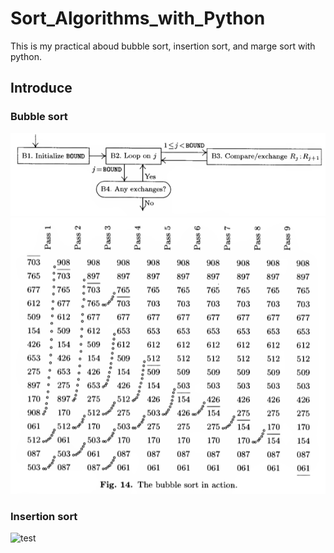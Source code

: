 # Sort_Algorithms_with_Python

This is my practical aboud bubble sort, insertion sort, and marge sort with python.

## Introduce

### Bubble sort
![bubblesort1](https://github.com/yutsunoki/Sort_Algorithms_with_Python/blob/main/img/bubblesort/Screenshot%202023-08-05%20204445.png)
![bubblesort2](https://github.com/yutsunoki/Sort_Algorithms_with_Python/blob/main/img/bubblesort/Screenshot%202023-08-05%20204320.png)
### Insertion sort
![test](https://github.com/yutsunoki/Sort_Algorithms_with_Python/blob/main/img/insertionsort/Insertion.gif)
